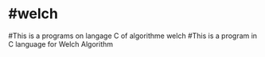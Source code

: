 #welch
=====
#This is a programs on langage C of algorithme welch
#This is a program in C language for Welch Algorithm

